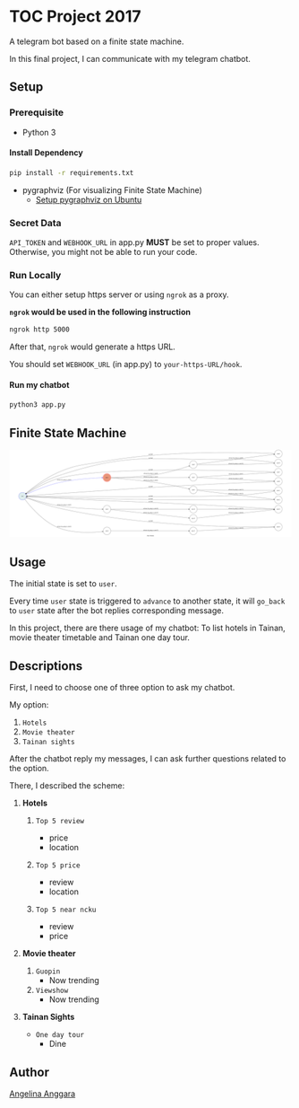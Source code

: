# TOC Project 2017

A telegram bot based on a finite state machine.


In this final project, I can communicate with my telegram chatbot. 

## Setup

### Prerequisite
* Python 3

#### Install Dependency
```sh
pip install -r requirements.txt
```

* pygraphviz (For visualizing Finite State Machine)
    * [Setup pygraphviz on Ubuntu](http://www.jianshu.com/p/a3da7ecc5303)

### Secret Data

`API_TOKEN` and `WEBHOOK_URL` in app.py **MUST** be set to proper values.
Otherwise, you might not be able to run your code.

### Run Locally
You can either setup https server or using `ngrok` as a proxy.

**`ngrok` would be used in the following instruction**

```sh
ngrok http 5000
```

After that, `ngrok` would generate a https URL.

You should set `WEBHOOK_URL` (in app.py) to `your-https-URL/hook`.

#### Run my chatbot

```sh
python3 app.py
```

## Finite State Machine
![fsm](./img/show-fsm.png)

## Usage
The initial state is set to `user`.

Every time `user` state is triggered to `advance` to another state, it will `go_back` to `user` state after the bot replies corresponding message.

In this project, there are there usage of my chatbot: To list hotels in Tainan, movie theater timetable and Tainan one day tour.

## Descriptions
First, I need to choose one of three option to ask my chatbot.

My option:
1. `Hotels`
2. `Movie theater`
3. `Tainan sights`

After the chatbot reply my messages, I can ask further questions related to the option.

There, I described the scheme:
1. **Hotels**
    1. `Top 5 review`
        * price
        * location
    2. `Top 5 price`
        * review
        * location

    3. `Top 5 near ncku`
        * review
        * price

2. **Movie theater**
    1. `Guopin`
        * Now trending 
    2. `Viewshow`
        * Now trending

3. **Tainan Sights**
    * `One day tour`
        * Dine

## Author
[Angelina Anggara](https://github.com/angelinaanggara1996)

